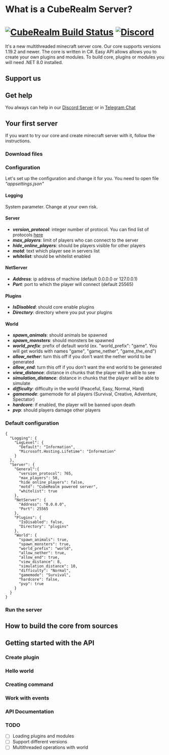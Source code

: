# What is a CubeRealm Server?
[![CubeRealm Build Status](https://img.shields.io/github/actions/workflow/status/CubeRealm/CubeRealmServer/dotnet.yml?branch=master)](https://github.com/CubeRealm/CubeRealmServer/actions)
[![Discord](https://img.shields.io/discord/1201546286688653372.svg?label=&logo=discord&logoColor=ffffff&color=7389D8&labelColor=6A7EC2)](https://discord.gg/fJSvPCeEVD)
===========
It's a new multithreaded minecraft server core. Our core supports versions 1.19.2 and newer. The core is written in C#. Easy API allows allows you to create your own plugins and modules. To build core, plugins or modules you will need .NET 8.0 installed.

## Support us

## Get help
You always can help in our [Discord Server](https://discord.gg/fJSvPCeEVD) or in [Telegram Chat](https://t.me/+BXy8XwWdumJkOWQy)

## Your first server
If you want to try our core and create minecraft server with it, follow the instructions.
### Download files

### Configuration
Let's set up the configuration and change it for you. You need to open file _"appsettings.json"_
#### Logging
System parameter. Change at your own risk.
#### Server
- ***version_protocol***: integer number of protocol. You can find list of protocols [here](https://wiki.vg/Protocol_version_numbers)
- ***max_players***: limit of players who can connect to the server
- ***hide_online_players***: should be players visible for other players
- ***motd***: text which player see in servers list
- ***whitelist***: should be whitelist enabled
#### NetServer
- ***Address***: ip address of machine (default 0.0.0.0 or 127.0.0.1)
- ***Port***: port to which the player will connect (default 25565)
#### Plugins
- ***IsDisabled***: should core enable plugins
- ***Directory***: directory where you put your plugins
#### World
- ***spawn_animals***: should animals be spawned
- ***spawn_monsters***: should monsters be spawned
- ***world_prefix***: prefix of default world (ex. "world_prefix": "game". You will get worlds with names "game", "game_nether", "game_the_end")
- ***allow_nether***: turn this off if you don't want the nether world to be generated
- ***allow_end***: turn this off if you don't want the end world to be generated
- ***view_distance***: distance in chunks that the player will be able to see
- ***simulation_distance***: distance in chunks that the player will be able to simulate
- ***difficulty***: difficulty in the world (Peaceful, Easy, Normal, Hard)
- ***gamemode***: gamemode for all players (Survival, Creative, Adventure, Spectator)
- ***hardcore***: if enabled, the player will be banned upon death
- ***pvp***: should players damage other players
### Default configuration
```
{
  "Logging": {
    "LogLevel": {
      "Default": "Information",
      "Microsoft.Hosting.Lifetime": "Information"
    }
  },
  "Server": {
    "General":{
      "version_protocol": 765,
      "max_players": 50,
      "hide_online_players": false,
      "motd": "CubeRealm powered server",
      "whitelist": true
    },
    "NetServer": {
      "Address": "0.0.0.0",
      "Port": 25565
    },
    "Plugins": {
      "IsDisabled": false,
      "Directory": "plugins"
    },
    "World": {
      "spawn_animals": true,
      "spawn_monsters": true,
      "world_prefix": "world",
      "allow_nether": true,
      "allow_end": true,
      "view_distance": 8,
      "simulation_distance": 10,
      "difficulty": "Normal",
      "gamemode": "Survival",
      "hardcore": false,
      "pvp": true
    }
  }
}
```
### Run the server

## How to build the core from sources

## Getting started with the API
### Create plugin
### Hello world
### Creating command
### Work with events
### API Documentation

### TODO
- [ ] Loading plugins and modules
- [ ] Support different versions
- [ ] Multithreaded operations with world
